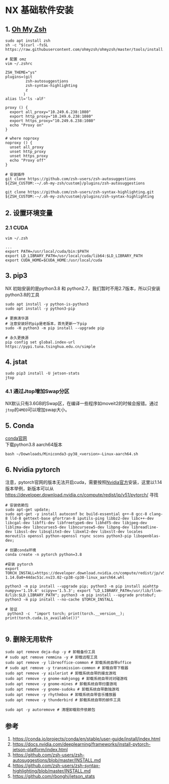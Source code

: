 # NX 基础软件安装
## 1. [Oh My Zsh](https://ohmyz.sh/)
```
sudo apt install zsh
sh -c "$(curl -fsSL https://raw.githubusercontent.com/ohmyzsh/ohmyzsh/master/tools/install.sh)"

# 配置 omz
vim ~/.zshrc

ZSH_THEME="ys"
plugins=(git
         zsh-autosuggestions
         zsh-syntax-highlighting
         z
        )
alias ll='ls -alF'

proxy () {
  export all_proxy="10.249.6.238:1080"
  export http_proxy="10.249.6.238:1080"
  export https_proxy="10.249.6.238:1080"
  echo "Proxy on"
}

# where noproxy
noproxy () {
  unset all_proxy
  unset http_proxy
  unset https_proxy
  echo "Proxy off"
}

# 安装插件
git clone https://github.com/zsh-users/zsh-autosuggestions ${ZSH_CUSTOM:-~/.oh-my-zsh/custom}/plugins/zsh-autosuggestions

git clone https://github.com/zsh-users/zsh-syntax-highlighting.git ${ZSH_CUSTOM:-~/.oh-my-zsh/custom}/plugins/zsh-syntax-highlighting

```
## 2. 设置环境变量
### 2.1 CUDA
```
vim ~/.zsh

...
export PATH=/usr/local/cuda/bin:$PATH
export LD_LIBRARY_PATH=/usr/local/cuda/lib64:$LD_LIBRARY_PATH
export CUDA_HOME=$CUDA_HOME:/usr/local/cuda
```

## 3. pip3
NX 初始安装的是python3.8 和 python2.7，我们暂时不用2.7版本，所以只安装python3.8的工具
```
sudo apt install -y python-is-python3
sudo apt install -y python3-pip

# 更换清华源
# 注意安装好的pip是老版本，首先更新一下pip
sudo -H python3 -m pip install --upgrade pip  

# 永久更换源
pip config set global.index-url https://pypi.tuna.tsinghua.edu.cn/simple

```

## 4. jstat
```
sudo pip3 install -U jetson-stats
jtop
```
### 4.1 通过Jtop增加Swap分区
NX默认只有3.6GB的Swap区，在编译一些程序如moveit2的时候会报错。通过`jtop`的`4MEO`可以增加swap大小。

## 5. Conda
[conda官网](https://docs.conda.io/en/latest/miniconda.html#installing)   
下载python3.8  aarch64版本
```
bash ~/Downloads/Miniconda3-py38_<version>-Linux-aarch64.sh
```

## 6. Nvidia pytorch
注意，pytorch官网的版本无法开启cuda，需要按照[Nvidia官方](https://docs.nvidia.com/deeplearning/frameworks/install-pytorch-jetson-platform/index.html)安装，这里以1.14版本举例，新版本可以从 https://developer.download.nvidia.cn/compute/redist/jp/v51/pytorch/ 寻找
```
# 安装依赖包
sudo apt-get update; 
sudo apt-get -y install autoconf bc build-essential g++-8 gcc-8 clang-8 lld-8 gettext-base gfortran-8 iputils-ping libbz2-dev libc++-dev libcgal-dev libffi-dev libfreetype6-dev libhdf5-dev libjpeg-dev liblzma-dev libncurses5-dev libncursesw5-dev libpng-dev libreadline-dev libssl-dev libsqlite3-dev libxml2-dev libxslt-dev locales moreutils openssl python-openssl rsync scons python3-pip libopenblas-dev;

# 创建conda环境
conda create -n pytorch python=3.8

#安装 pytorch
export TORCH_INSTALL=https://developer.download.nvidia.cn/compute/redist/jp/v51/pytorch/torch-1.14.0a0+44dac51c.nv23.02-cp38-cp38-linux_aarch64.whl

python3 -m pip install --upgrade pip; python3 -m pip install aiohttp numpy=='1.19.4' scipy=='1.5.3'; export "LD_LIBRARY_PATH=/usr/lib/llvm-8/lib:$LD_LIBRARY_PATH"; python3 -m pip install --upgrade protobuf; python3 -m pip install --no-cache $TORCH_INSTALL

# 验证
 python3 -c  "import torch; print(torch.__version__); print(torch.cuda.is_available())"
 
```
## 9. 删除无用软件
```
sudo apt remove deja-dup -y # 卸载备份工具
# sudo apt remove remmina -y # 卸载远程工具
sudo apt remove -y libreoffice-common # 卸载系统自带office
# sudo apt remove -y transmission-common # 卸载自带下载器
sudo apt remove -y aisleriot # 卸载系统自带的接龙游戏
sudo apt remove -y gnome-mahjongg # 卸载系统自带对对碰游戏
sudo apt remove -y gnome-mines # 卸载系统自带扫雷游戏
sudo apt remove -y gnome-sudoku # 卸载系统自带数独游戏
sudo apt remove -y rhythmbox # 卸载系统自带音乐播放器
sudo apt remove -y thunderbird # 卸载系统自带的邮件工具

sudo apt -y autoremove # 清理卸载软件依赖包

```

## 参考
1. https://conda.io/projects/conda/en/stable/user-guide/install/index.html
2. https://docs.nvidia.com/deeplearning/frameworks/install-pytorch-jetson-platform/index.html
3. https://github.com/zsh-users/zsh-autosuggestions/blob/master/INSTALL.md
4. https://github.com/zsh-users/zsh-syntax-highlighting/blob/master/INSTALL.md
5. https://github.com/rbonghi/jetson_stats

